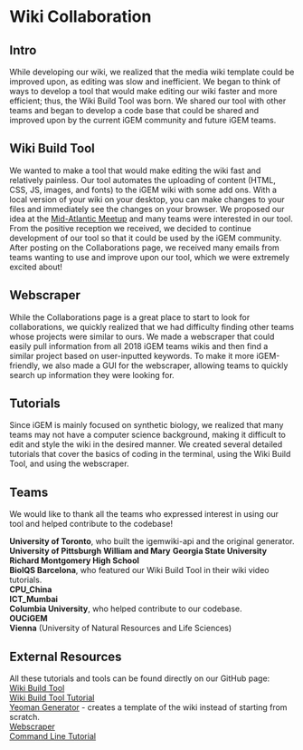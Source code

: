 # Wiki Collaboration

## Intro

While developing our wiki, we realized that the media wiki template could be improved upon, as editing was slow and inefficient. We began to think of ways to develop a tool that would make editing our wiki faster and more efficient; thus, the Wiki Build Tool was born. We shared our tool with other teams and began to develop a code base that could be shared and improved upon by the current iGEM community and future iGEM teams. 

## Wiki Build Tool

We wanted to make a tool that would make editing the wiki fast and relatively painless. Our tool automates the uploading of content (HTML, CSS, JS, images, and fonts) to the iGEM wiki with some add ons. With a local version of your wiki on your desktop, you can make changes to your files and immediately see the changes on your browser. We proposed our idea at the [Mid-Atlantic Meetup](http://2018.igem.org/Team:UMaryland/meetup) and many teams were interested in our tool. From the positive reception we received, we decided to continue development of our tool so that it could be used by the iGEM community. After posting on the Collaborations page, we received many emails from teams wanting to use and improve upon our tool, which we were extremely excited about! 

## Webscraper

While the Collaborations page is a great place to start to look for collaborations, we quickly realized that we had difficulty finding other teams whose projects were similar to ours. We made a webscraper that could easily pull information from all 2018 iGEM teams wikis and then find a similar project based on user-inputted keywords. To make it more iGEM-friendly, we also made a GUI for the webscraper, allowing teams to quickly search up information they were looking for. 

## Tutorials

Since iGEM is mainly focused on synthetic biology, we realized that many teams may not have a computer science background, making it difficult to edit and style the wiki in the desired manner. We created several detailed tutorials that cover the basics of coding in the terminal, using the Wiki Build Tool, and using the webscraper.   

## Teams

We would like to thank all the teams who expressed interest in using our tool and helped contribute to the codebase!

**University of Toronto**, who built the igemwiki-api and the original generator.  
**University of Pittsburgh** 
**William and Mary** 
**Georgia State University**  
**Richard Montgomery High School**  
**BiolQS Barcelona**, who featured our Wiki Build Tool in their wiki video tutorials.   
**CPU_China**  
**ICT_Mumbai**  
**Columbia University**, who helped contribute to our codebase.  
**OUCiGEM**   
**Vienna** (University of Natural Resources and Life Sciences)  


## External Resources

All these tutorials and tools can be found directly on our GitHub page:   
[Wiki Build Tool](https://github.com/Virginia-iGEM/igem-wikibrick)    
[Wiki Build Tool Tutorial](https://github.com/Virginia-iGEM/igem-wikibrick/tree/master/docs/tutorial)  
[Yeoman Generator](https://github.com/Virginia-iGEM/generator-igemwiki) - creates a template of the wiki instead of starting from scratch.  
[Webscraper](https://github.com/Virginia-iGEM/igem-wikiscraper)     
[Command Line Tutorial](https://github.com/Virginia-iGEM/2018-tutorials/tree/master/cli)  